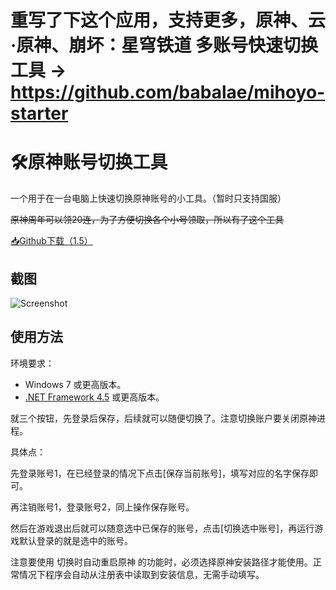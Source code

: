 # 重写了下这个应用，支持更多，原神、云·原神、崩坏：星穹铁道 多账号快速切换工具 -> https://github.com/babalae/mihoyo-starter

# 🛠原神账号切换工具

一个用于在一台电脑上快速切换原神账号的小工具。（暂时只支持国服）

<del>原神周年可以领20连，为了方便切换各个小号领取，所以有了这个工具</del>

[📥Github下载（1.5）](https://github.com/babalae/genshin-account/releases/download/v1.5/GenshinAccount_v1.5.zip)

## 截图
![Screenshot](https://raw.githubusercontent.com/babalae/genshin-account/main/Document/Screenshot.png)

## 使用方法

环境要求：

* Windows 7 或更高版本。
* [.NET Framework 4.5](https://www.microsoft.com/zh-cn/download/details.aspx?id=30653) 或更高版本。

就三个按钮，先登录后保存，后续就可以随便切换了。注意切换账户要关闭原神进程。

具体点：

先登录账号1，在已经登录的情况下点击[保存当前账号]，填写对应的名字保存即可。

再注销账号1，登录账号2，同上操作保存账号。

然后在游戏退出后就可以随意选中已保存的账号，点击[切换选中账号]，再运行游戏默认登录的就是选中的账号。

注意要使用 切换时自动重启原神 的功能时，必须选择原神安装路径才能使用。正常情况下程序会自动从注册表中读取到安装信息，无需手动填写。
